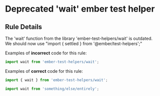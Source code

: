 # Deprecated 'wait' ember test helper

## Rule Details

The 'wait' function from the library 'ember-test-helpers/wait' is outdated.
We should now use "import { settled } from \'@ember/test-helpers\';"

Examples of **incorrect** code for this rule:

```js
import wait from 'ember-test-helpers/wait';
```

Examples of **correct** code for this rule:

```js
import { wait } from 'ember-test-helpers/wait';
```

```js
import wait from 'something/else/entirely';
```
